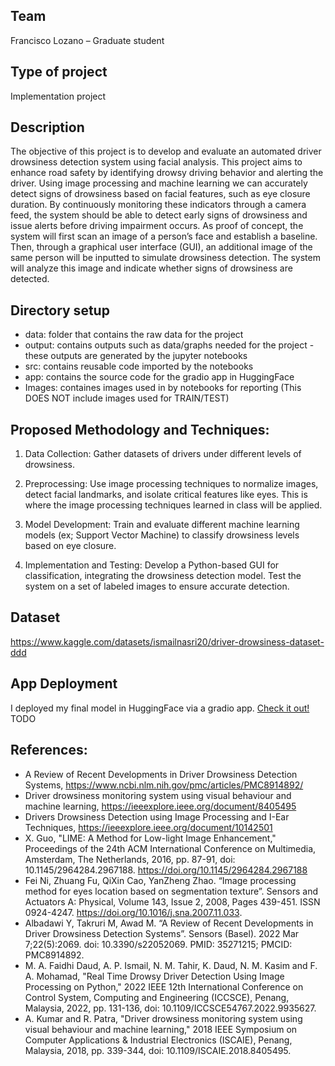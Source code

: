 ## Team
Francisco Lozano – Graduate student 

## Type of project
Implementation project 

## Description
The objective of this project is to develop and evaluate an automated driver drowsiness detection system using facial analysis. This project aims to enhance road safety by identifying drowsy driving behavior and alerting the driver. Using image processing and machine learning we can accurately detect signs of drowsiness based on facial features, such as eye closure duration. By continuously monitoring these indicators through a camera feed, the system should be able to detect early signs of drowsiness and issue alerts before driving impairment occurs. As proof of concept, the system will first scan an image of a person’s face and establish a baseline. Then, through a graphical user interface (GUI), an additional image of the same person will be inputted to simulate drowsiness detection. The system will analyze this image and indicate whether signs of drowsiness are detected. 

## Directory setup
- data: folder that contains the raw data for the project  
- output: contains outputs such as data/graphs needed for the project - these outputs are generated by the jupyter notebooks  
- src: contains reusable code imported by the notebooks 
- app: contains the source code for the gradio app in HuggingFace
- Images: containes images used in by notebooks for reporting (This DOES NOT include images used for TRAIN/TEST)

## Proposed Methodology and Techniques: 

1. Data Collection: Gather datasets of drivers under different levels of drowsiness. 

2. Preprocessing: Use image processing techniques to normalize images, detect facial landmarks, and isolate critical features like eyes. This is where the image processing techniques learned in class will be applied. 

3. Model Development: Train and evaluate different machine learning models (ex; Support Vector Machine) to classify drowsiness levels based on eye closure. 

4. Implementation and Testing: Develop a Python-based GUI for classification, integrating the drowsiness detection model. Test the system on a set of labeled images to ensure accurate detection. 

## Dataset

https://www.kaggle.com/datasets/ismailnasri20/driver-drowsiness-dataset-ddd

## App Deployment
I deployed my final model in HuggingFace via a gradio app. [Check it out!]() TODO

## References: 

- A Review of Recent Developments in Driver Drowsiness Detection Systems, https://www.ncbi.nlm.nih.gov/pmc/articles/PMC8914892/ 
- Driver drowsiness monitoring system using visual behaviour and machine learning, https://ieeexplore.ieee.org/document/8405495 
- Drivers Drowsiness Detection using Image Processing and I-Ear Techniques, https://ieeexplore.ieee.org/document/10142501 
- X. Guo, "LIME: A Method for Low-light Image Enhancement," Proceedings of the 24th ACM International Conference on Multimedia, Amsterdam, The Netherlands, 2016, pp. 87-91, doi: 10.1145/2964284.2967188. https://doi.org/10.1145/2964284.2967188
- Fei Ni, Zhuang Fu, QiXin Cao, YanZheng Zhao. “Image processing method for eyes location based on segmentation texture”. Sensors and Actuators A: Physical, Volume 143, Issue 2, 2008, Pages 439-451. ISSN 0924-4247. https://doi.org/10.1016/j.sna.2007.11.033.
- Albadawi Y, Takruri M, Awad M. “A Review of Recent Developments in Driver Drowsiness Detection Systems”. Sensors (Basel). 2022 Mar 7;22(5):2069. doi: 10.3390/s22052069. PMID: 35271215; PMCID: PMC8914892.
- M. A. Faidhi Daud, A. P. Ismail, N. M. Tahir, K. Daud, N. M. Kasim and F. A. Mohamad, "Real Time Drowsy Driver Detection Using Image Processing on Python," 2022 IEEE 12th International Conference on Control System, Computing and Engineering (ICCSCE), Penang, Malaysia, 2022, pp. 131-136, doi: 10.1109/ICCSCE54767.2022.9935627.
- A. Kumar and R. Patra, "Driver drowsiness monitoring system using visual behaviour and machine learning," 2018 IEEE Symposium on Computer Applications & Industrial Electronics (ISCAIE), Penang, Malaysia, 2018, pp. 339-344, doi: 10.1109/ISCAIE.2018.8405495.

